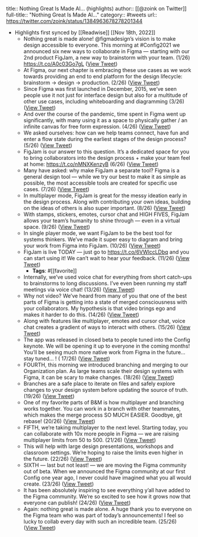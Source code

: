 title:: Nothing Great Is Made Al... (highlights)
author:: [[@zoink on Twitter]]
full-title:: "Nothing Great Is Made Al..."
category:: #tweets
url:: https://twitter.com/zoink/status/1384963678278201344

- Highlights first synced by [[Readwise]] [[Nov 18th, 2022]]
	- Nothing great is made alone! @figmadesign’s vision is to make design accessible to everyone. This morning at #Config2021 we announced six new ways to collaborate in Figma — starting with our 2nd product FigJam, a new way to brainstorm with your team. (1/26) https://t.co/A0c03Go7gL ([View Tweet](https://twitter.com/zoink/status/1384962295059603463))
	- At Figma, our next chapter is embracing these use cases as we work towards providing an end to end platform for the design lifecycle: brainstorm → design → production. (2/26) ([View Tweet](https://twitter.com/zoink/status/1384962342690115590))
	- Since Figma was first launched in December, 2015, we’ve seen people use it not just for interface design but also for a multitude of other use cases, including whiteboarding and diagramming (3/26) ([View Tweet](https://twitter.com/zoink/status/1384962412755963907))
	- And over the course of the pandemic, time spent in Figma went up significantly, with many using it as a space to physically gather / an infinite canvas for free form expression. (4/26) ([View Tweet](https://twitter.com/zoink/status/1384962462412382210))
	- We asked ourselves: how can we help teams connect, have fun and enter a flow state during the earliest stages of the design process? (5/26) ([View Tweet](https://twitter.com/zoink/status/1384962508235104270))
	- FigJam is our answer to this question. It’s a dedicated space for you to bring collaborators into the design process + make your team feel at home: https://t.co/nMNXKenzyB (6/26) ([View Tweet](https://twitter.com/zoink/status/1384962657342705664))
	- Many have asked: why make FigJam a separate tool? Figma is a general design tool — while we try our best to make it as simple as possible, the most accessible tools are created for specific use cases. (7/26) ([View Tweet](https://twitter.com/zoink/status/1384962709620469760))
	- In multiplayer mode, FigJam is great for the messy ideation early in the design process. Along with contributing your own ideas, building on the ideas of others is also super important. (8/26) ([View Tweet](https://twitter.com/zoink/status/1384962758496735234))
	- With stamps, stickers, emotes, cursor chat and HIGH FIVES, FigJam allows your team’s humanity to shine through — even in a virtual space. (9/26) ([View Tweet](https://twitter.com/zoink/status/1384962813756596224))
	- In single player mode, we want FigJam to be the best tool for systems thinkers. We’ve made it super easy to diagram and bring your work from Figma into FigJam. (10/26) ([View Tweet](https://twitter.com/zoink/status/1384962854491676673))
	- FigJam is live TODAY — just go to https://t.co/6VWlccLDbq and you can start using it! We can’t wait to hear your feedback. (11/26) ([View Tweet](https://twitter.com/zoink/status/1384962912532500486))
		- **Tags**: #[[favorite]]
	- Internally, we’ve used voice chat for everything from short catch-ups to brainstorms to long discussions. I’ve even been running my staff meetings via voice chat! (13/26) ([View Tweet](https://twitter.com/zoink/status/1384963023706759174))
	- Why not video? We’ve heard from many of you that one of the best parts of Figma is getting into a state of merged consciousness with your collaborators. My hypothesis is that video brings ego and makes it harder to do this. (14/26) ([View Tweet](https://twitter.com/zoink/status/1384963124399312898))
	- Along with features like multiplayer, emotes and cursor chat, voice chat creates a gradient of ways to interact with others. (15/26) ([View Tweet](https://twitter.com/zoink/status/1384963168879972354))
	- The app was released in closed beta to people tuned into the Config keynote. We will be opening it up to everyone in the coming months! You’ll be seeing much more native work from Figma in the future… stay tuned… ! ( 17/26) ([View Tweet](https://twitter.com/zoink/status/1384963252841496576))
	- FOURTH, this morning we introduced branching and merging to our Organization plan. As large teams scale their design systems with Figma, it can be scary to make changes. (18/26) ([View Tweet](https://twitter.com/zoink/status/1384963298274254851))
	- Branches are a safe place to iterate on files and safely explore changes to your design system before updating the source of truth. (19/26) ([View Tweet](https://twitter.com/zoink/status/1384963335565754368))
	- One of my favorite parts of B&M is how multiplayer and branching works together. You can work in a branch with other teammates, which makes the merge process SO MUCH EASIER. Goodbye, git rebase! (20/26) ([View Tweet](https://twitter.com/zoink/status/1384963415379165188))
	- FIFTH, we’re taking multiplayer to the next level. Starting today, you can collaborate with 10x more people in Figma — we are raising multiplayer limits from 50 to 500. (21/26) ([View Tweet](https://twitter.com/zoink/status/1384963457754312704))
	- This will help with large design presentations, workshops and classroom settings. We’re hoping to raise the limits even higher in the future. (22/26) ([View Tweet](https://twitter.com/zoink/status/1384963491723890690))
	- SIXTH — last but not least! — we are moving the Figma community out of beta. When we announced the Figma community at our first Config one year ago, I never could have imagined what you all would create. (23/26) ([View Tweet](https://twitter.com/zoink/status/1384963544186228737))
	- It has been absolutely inspiring to see everything y’all have added to the Figma community. We’re so excited to see how it grows now that everyone can publish! (24/26) ([View Tweet](https://twitter.com/zoink/status/1384963585579884548))
	- Again: nothing great is made alone. A huge thank you to everyone on the Figma team who was part of today’s announcements! I feel so lucky to collab every day with such an incredible team. (25/26) ([View Tweet](https://twitter.com/zoink/status/1384963624234541061))